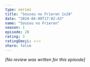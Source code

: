 ```yaml
---
type: series
title: "Sousou no Frieren 1x28"
date: "2024-04-09T17:02:43"
name: "Sousou no Frieren"
season: 1
episode: 28
rating: 3
ratingEmoji: ⭐️⭐️⭐️
share: false
---
```


_[No review was written for this episode]_
